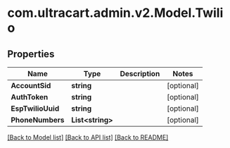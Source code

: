 
# com.ultracart.admin.v2.Model.Twilio

## Properties

Name | Type | Description | Notes
------------ | ------------- | ------------- | -------------
**AccountSid** | **string** |  | [optional] 
**AuthToken** | **string** |  | [optional] 
**EspTwilioUuid** | **string** |  | [optional] 
**PhoneNumbers** | **List&lt;string&gt;** |  | [optional] 

[[Back to Model list]](../README.md#documentation-for-models)
[[Back to API list]](../README.md#documentation-for-api-endpoints)
[[Back to README]](../README.md)

